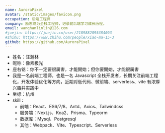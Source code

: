 ```yaml
---
name: AuroraPixel
avatar: /static/images/favicon.png
occupation: 后端工程师
company: 励志成为全栈工程师，记录前后端学习成长历程。
email: wanghanlinlin@126.com
#juejin: https://juejin.cn/user/2189882895384093
#zhihu: https://www.zhihu.com/people/xiao-ma-15-3
github: https://github.com/AuroraPixel
---
```


- 姓名：汪瀚林
- 昵称：像素极光
- 座右铭：你不一定要很厲害，才能開始；但你要開始，才能很厲害
- 我是一名前端工程师，也是一名 Javascript 全栈开发者，长期关注前端工程化，开发体验优化等方向，近期对低代码、微前端、serverless、vite 有浓厚兴趣并实践中
- 坐标：杭州
- skill：
  - 前端：React、ES6/7/8、Antd、Axios、Tailwindcss
  - 服务端：Next.js、Koa2、Prisma、Typeorm
  - 数据库：Mysql、Postgresql
  - 其他：Webpack、Vite、Typescript、Serverless
